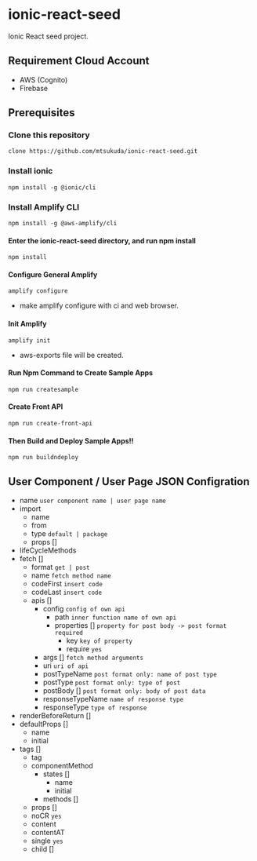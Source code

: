 # ionic-react-seed

Ionic React seed project.

## Requirement Cloud Account

- AWS (Cognito)
- Firebase

## Prerequisites

### Clone this repository

`clone https://github.com/mtsukuda/ionic-react-seed.git`

### Install ionic

`npm install -g @ionic/cli`

### Install Amplify CLI

`npm install -g @aws-amplify/cli`

#### Enter the ionic-react-seed directory, and run npm install

`npm install`

#### Configure General Amplify

`amplify configure`

- make amplify configure with ci and web browser.

#### Init Amplify

`amplify init`

- aws-exports file will be created.

#### Run Npm Command to Create Sample Apps

`npm run createsample`

#### Create Front API

`npm run create-front-api`

#### Then Build and Deploy Sample Apps!!

`npm run buildndeploy`

## User Component / User Page JSON Configration

  * name `user component name | user page name`
  * import
    * name
    * from
    * type `default | package`
    * props []
  * lifeCycleMethods
  * fetch []
    * format `get | post`
    * name `fetch method name`
    * codeFirst `insert code`
    * codeLast `insert code`
    * apis []
      * config `config of own api`
        * path `inner function name of own api`
        * properties [] `property for post body -> post format required`
          * key `key of property`
          * require `yes`
      * args [] `fetch method arguments`
      * uri `uri of api`
      * postTypeName `post format only: name of post type`
      * postType `post format only: type of post`
      * postBody [] `post format only: body of post data`
      * responseTypeName `name of response type`
      * responseType `type of response`
  * renderBeforeReturn []
  * defaultProps []
    * name
    * initial
  * tags []
    * tag
    * componentMethod
      * states []
        * name
        * initial
      * methods []
    * props []
    * noCR `yes`
    * content
    * contentAT
    * single `yes`
    * child [] 
